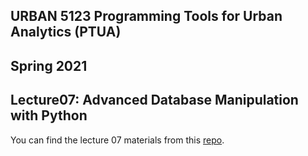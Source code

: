 ## URBAN 5123 Programming Tools for Urban Analytics (PTUA)
## Spring 2021
## Lecture07: Advanced Database Manipulation with Python 

You can find the lecture 07 materials from this [repo][repo].

[repo]: https://github.com/urbanbigdatacentre/geopandas_lab